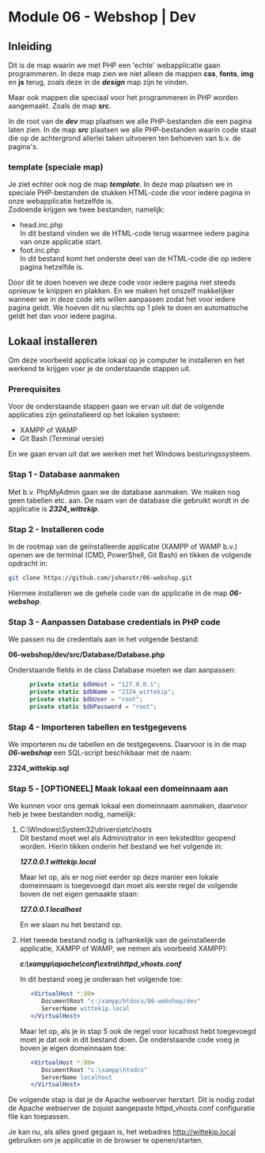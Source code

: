 # Module 06 - Webshop | Dev  
## Inleiding
Dit is de map waarin we met PHP een 'echte' webapplicatie gaan programmeren. In deze map zien we niet alleen de mappen **css**, **fonts**, **img** en **js** terug, zoals deze in de ***design*** map zijn te vinden.  
  
Maar ook mappen die speciaal voor het programmeren in PHP worden aangemaakt. Zoals de map **src**.  
  
In de root van de ***dev*** map plaatsen we alle PHP-bestanden die een pagina laten zien. In de map ***src*** plaatsen we alle PHP-bestanden waarin code staat die op de achtergrond allerlei taken uitvoeren ten behoeven van b.v. de pagina's.  
  
### template (speciale map)
Je ziet echter ook nog de map ***template***. In deze map plaatsen we in speciale PHP-bestanden de stukken HTML-code die voor iedere pagina in onze webapplicatie hetzelfde is.  
Zodoende krijgen we twee bestanden, namelijk:  
  
* head.inc.php  
  In dit bestand vinden we de HTML-code terug waarmee iedere pagina van onze applicatie start.  
* foot.inc.php  
  In dit bestand komt het onderste deel van de HTML-code die op iedere pagina hetzelfde is.  

Door dit te doen hoeven we deze code voor iedere pagina niet steeds opnieuw te knippen en plakken. En we maken het onszelf makkelijker wanneer we in deze code iets willen aanpassen zodat het voor iedere pagina geldt. We hoeven dit nu slechts op 1 plek te doen en automatische geldt het dan voor iedere pagina.  
  
## Lokaal installeren
Om deze voorbeeld applicatie lokaal op je computer te installeren en het werkend te krijgen voer je de onderstaande stappen uit.  
  
### Prerequisites  
Voor de onderstaande stappen gaan we ervan uit dat de volgende applicaties zijn geïnstalleerd op het lokalen systeem:  
  
* XAMPP of WAMP
* Git Bash (Terminal versie)  
  
En we gaan ervan uit dat we werken met het Windows besturingssysteem.  
  
### Stap 1 - Database aanmaken  
Met b.v. PhpMyAdmin gaan we de database aanmaken. We maken nog geen tabellen etc. aan. De naam van de database die gebruikt wordt in de applicatie is ***2324_wittekip***.  
  
### Stap 2 - Installeren code  
In de rootmap van de geïnstalleerde applicatie (XAMPP of WAMP b.v.) openen we de terminal (CMD, PowerShell, Git Bash) en tikken de volgende opdracht in:  
  
```bash
git clone https://github.com/johanstr/06-webshop.git
```  
  
Hiermee installeren we de gehele code van de applicatie in de map ***06-webshop***.  
  
### Stap 3 - Aanpassen Database credentials in PHP code
We passen nu de credentials aan in het volgende bestand:  
  
**06-webshop/dev/src/Database/Database.php**  
  
Onderstaande fields in de class Database moeten we dan aanpassen:
```php
      private static $dbHost = "127.0.0.1";
      private static $dbName = "2324_wittekip";
      private static $dbUser = "root";
      private static $dbPassword = "root";
```
  
### Stap 4 - Importeren tabellen en testgegevens
We importeren nu de tabellen en de testgegevens. Daarvoor is in de map ***06-webshop*** een SQL-script beschikbaar met de naam:  
  
**2324_wittekip.sql**  
  
### Stap 5 - [OPTIONEEL] Maak lokaal een domeinnaam aan
We kunnen voor ons gemak lokaal een domeinnaam aanmaken, daarvoor heb je twee bestanden nodig, namelijk:  
  
1. C:\Windows\System32\drivers\etc\hosts  
   Dit bestand moet wel als Administrator in een teksteditor geopend worden.  Hierin tikken onderin het bestand we het volgende in:  
     
   ***127.0.0.1    wittekip.local***  
     
   Maar let op, als er nog niet eerder op deze manier een lokale domeinnaam is toegevoegd dan moet als eerste regel de volgende boven de net eigen gemaakte staan:  
     
   ***127.0.0.1    localhost***  
     
   En we slaan nu het bestand op.  

2. Het tweede bestand nodig is (afhankelijk van de geïnstalleerde applicatie, XAMPP of WAMP, we nemen als voorbeeld XAMPP):  
     
   ***c:\xampp\apache\conf\extra\httpd_vhosts.conf*** 
     
   In dit bestand voeg je onderaan het volgende toe:  
     
   ```apache
      <VirtualHost *:80>
         DocumentRoot "c:/xampp/htdocs/06-webshop/dev"
         ServerName wittekip.local
      </VirtualHost>
   ```
     
   Maar let op, als je in stap 5 ook de regel voor localhost hebt toegevoegd moet je dat ook in dit bestand doen. De onderstaande code voeg je boven je eigen domeinnaam toe:  
     
   ```apache
      <VirtualHost *:80>
         DocumentRoot "c:\xampp\htodcs"
         ServerName localhost
      </VirtualHost>
   ```  
   
De volgende stap is dat je de Apache webserver herstart. Dit is nodig zodat de Apache webserver de zojuist aangepaste httpd_vhosts.conf configuratie file kan toepassen.  
  
Je kan nu, als alles goed gegaan is, het webadres http://wittekip.local gebruiken om je applicatie in de browser te openen/starten.  
